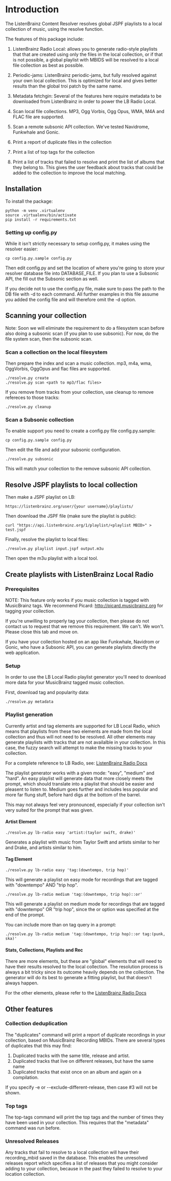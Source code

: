 # Introduction

The ListenBrainz Content Resolver resolves global JSPF playlists to
a local collection of music, using the resolve function.

The features of this package include:

1. ListenBrainz Radio Local: allows you to generate radio-style playlists that
that are created using only the files in the local collection, or if that is not
possible, a global playlist with MBIDS will be resolved to a local file collection
as best as possible.

2. Periodic-jams: ListenBrainz periodic-jams, but fully resolved against your own
local collection. This is optimized for local and gives better results than
the global troi patch by the same name.

3. Metadata fetchgin: Several of the features here require metadata to be downloaded
from ListenBrainz in order to power the LB Radio Local.

4. Scan local file collections. MP3, Ogg Vorbis, Ogg Opus, WMA, M4A and FLAC file are supported.

5. Scan a remote subsonic API collection. We've tested Navidrome, Funkwhale and Gonic.

6. Print a report of duplicate files in the collection

7. Print a list of top tags for the collection

8. Print a list of tracks that failed to resolve and print the list of albums that they
belong to. This gives the user feedback about tracks that could be added to the collection
to improve the local matching.


## Installation

To install the package:

```
python -m venv .virtualenv
source .virtualenv/bin/activate
pip install -r requirements.txt
```

### Setting up config.py

While it isn't strictly necessary to setup config.py, it makes using the resolver easier:

```
cp config.py.sample config.py
```

Then edit config.py and set the location of where you're going to store your resolver database file
into DATABASE_FILE. If you plan to use a Subsonic API, the fill out the Subsonic section as well.

If you decide not to use the config.py file, make sure to pass the path to the DB file with -d to each
command. All further examples in this file assume you added the config file and will therefore omit
the -d option.

## Scanning your collection

Note: Soon we will eliminate the requirement to do a filesystem scan before also doing a subsonic
scan (if you plan to use subsonic). For now, do the file system scan, then the subsonic scan.

### Scan a collection on the local filesystem

Then prepare the index and scan a music collection. mp3, m4a, wma, OggVorbis, OggOpus and flac files are supported.

```
./resolve.py create
./resolve.py scan <path to mp3/flac files>
```

If you remove from tracks from your collection, use cleanup to remove refereces to those tracks:

```
./resolve.py cleanup
```

### Scan a Subsonic collection

To enable support you need to create a config.py file config.py.sample:

```
cp config.py.sample config.py
```

Then edit the file and add your subsonic configuration.

```
./resolve.py subsonic
```

This will match your collection to the remove subsonic API collection.


## Resolve JSPF playlists to local collection

Then make a JSPF playlist on LB:

```
https://listenbrainz.org/user/{your username}/playlists/
```

Then download the JSPF file (make sure the playlist is public):

```
curl "https://api.listenbrainz.org/1/playlist/<playlist MBID>" > test.jspf
```

Finally, resolve the playlist to local files:

```
./resolve.py playlist input.jspf output.m3u
```

Then open the m3u playlist with a local tool.

## Create playlists with ListenBrainz Local Radio

### Prerequisites

NOTE: This feature only works if you music collection 
is tagged with MusicBrainz tags. We recommend Picard:
http://picard.musicbrainz.org for tagging your collection.

If you're unwilling to properly tag your collection,
then please do not contact us to request that we remove
this requirement. We can't. We won't. Please close this 
tab and move on.

If you have your collection hosted on an app like Funkwhale,
Navidrom or Gonic, who have a Subsonic API, you can generate
playlists directly the web application.

### Setup

In order to use the LB Local Radio playlist generator you'll need
to download more data for your MusicBrainz tagged music collection.

First, download tag and popularity data:

```
./resolve.py metadata
```

### Playlist generation

Currently artist and tag elements are supported for LB Local Radio,
which means that playlists from these two elements are made from the local 
collection and thus will not need to be resolved. All other elements
may generate playlists with tracks that are not availalble in your
collection. In this case, the fuzzy search will attempt to make the
missing tracks to your collection.

For a complete reference to LB Radio, see:
[ListenBrainz Radio Docs](https://troi.readthedocs.io/en/latest/lb_radio.html)

The playlist generator works with a given mode: "easy", "medium"
and "hard". An easy playlist will generate data that more closely
meets the prompt, which should translate into a playlist that should
be easier and pleasent to listen to. Medium goes further and includes
less popular and more far flung stuff, before hard digs at the bottom
of the barrel. 

This may not always feel very pronounced, especially if your collection
isn't very suited for the prompt that was given.


#### Artist Element

```
./resolve.py lb-radio easy 'artist:(taylor swift, drake)'
```

Generates a playlist with music from Taylor Swift and artists similar
to her and Drake, and artists similar to him.


#### Tag Element

```
./resolve.py lb-radio easy 'tag:(downtempo, trip hop)'
```

This will generate a playlist on easy mode for recordings that are
tagged with "downtempo" AND "trip hop".

```
./resolve.py lb-radio medium 'tag:(downtempo, trip hop)::or'
```

This will generate a playlist on medium mode for recordings that are
tagged with "downtempo" OR "trip hop", since the or option was specified
at the end of the prompt.

You can include more than on tag query in a prompt:

```
./resolve.py lb-radio medium 'tag:(downtempo, trip hop)::or tag:(punk, ska)'
```

#### Stats, Collections, Playlists and Rec

There are more elements, but these are "global" elements that will need to 
have their results resolved to the local collection. The resolution process is
always a bit tricky since its outcome heavily depends on the collection. The
generator will do its best to generate a fitting playlist, but that doesn't
always happen. 

For the other elements, please refer to the 
[ListenBrainz Radio Docs](https://troi.readthedocs.io/en/latest/lb_radio.html)

## Other features

### Collection deduplication

The "duplicates" command will print a report of duplicate recordings
in your collection, based on MusicBrainz Recording MBIDs. There are several
types of duplicates that this may find:

1. Duplicated tracks with the same title, release and artist.
2. Duplicated tracks that live on different releases, but have the same name
3. Duplicated tracks that exist once on an album and again on a compilation.

If you specify -e or --exclude-different-release, then case #3 will not be shown.

### Top tags

The top-tags command will print the top tags and the number of times they
have been used in your collection. This requires that the "metadata"
command was run before.

### Unresolved Releases

Any tracks that fail to resolve to a local collection will have their
recording_mbid saved in the database. This enables the unresolved releases
report which specifies a list of releases that you might consider adding to your
collection, because in the past they failed to resolve to your location collection.

